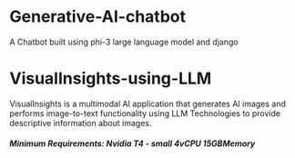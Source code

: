 # Generative-AI-chatbot
A Chatbot built using phi-3 large language model and django


# VisualInsights-using-LLM
VisualInsights is a multimodal AI application that generates AI images and performs image-to-text functionality using LLM Technologies to provide descriptive information about images.

##### Minimum Requirements: Nvidia T4 - small	4vCPU	15GBMemory 
